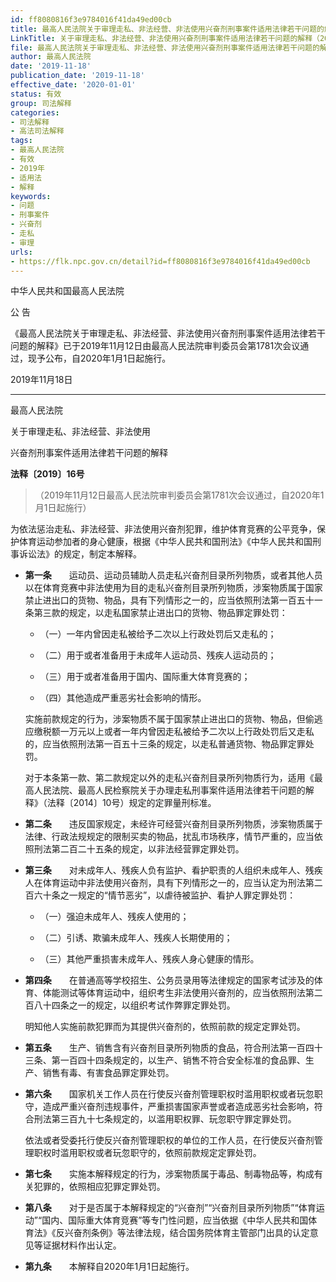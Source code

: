 ```yaml
---
id: ff8080816f3e9784016f41da49ed00cb
title: 最高人民法院关于审理走私、非法经营、非法使用兴奋剂刑事案件适用法律若干问题的解释
LinkTitle: 关于审理走私、非法经营、非法使用兴奋剂刑事案件适用法律若干问题的解释（2019）
file: 最高人民法院关于审理走私、非法经营、非法使用兴奋剂刑事案件适用法律若干问题的解释_20191118_ff8080816f3e9784016f41da49ed00cb.docx
author: 最高人民法院
date: '2019-11-18'
publication_date: '2019-11-18'
effective_date: '2020-01-01'
status: 有效
group: 司法解释
categories:
- 司法解释
- 高法司法解释
tags:
- 最高人民法院
- 有效
- 2019年
- 适用法
- 解释
keywords:
- 问题
- 刑事案件
- 兴奋剂
- 走私
- 审理
urls:
- https://flk.npc.gov.cn/detail?id=ff8080816f3e9784016f41da49ed00cb
---
```


中华人民共和国最高人民法院

公 告

《最高人民法院关于审理走私、非法经营、非法使用兴奋剂刑事案件适用法律若干问题的解释》已于2019年11月12日由最高人民法院审判委员会第1781次会议通过，现予公布，自2020年1月1日起施行。

2019年11月18日

---

最高人民法院

关于审理走私、非法经营、非法使用

兴奋剂刑事案件适用法律若干问题的解释

**法释〔2019〕16号**

> （2019年11月12日最高人民法院审判委员会第1781次会议通过，自2020年1月1日起施行）

为依法惩治走私、非法经营、非法使用兴奋剂犯罪，维护体育竞赛的公平竞争，保护体育运动参加者的身心健康，根据《中华人民共和国刑法》《中华人民共和国刑事诉讼法》的规定，制定本解释。

- **第一条**　　运动员、运动员辅助人员走私兴奋剂目录所列物质，或者其他人员以在体育竞赛中非法使用为目的走私兴奋剂目录所列物质，涉案物质属于国家禁止进出口的货物、物品，具有下列情形之一的，应当依照刑法第一百五十一条第三款的规定，以走私国家禁止进出口的货物、物品罪定罪处罚：

  - （一）一年内曾因走私被给予二次以上行政处罚后又走私的；

  - （二）用于或者准备用于未成年人运动员、残疾人运动员的；

  - （三）用于或者准备用于国内、国际重大体育竞赛的；

  - （四）其他造成严重恶劣社会影响的情形。

  实施前款规定的行为，涉案物质不属于国家禁止进出口的货物、物品，但偷逃应缴税额一万元以上或者一年内曾因走私被给予二次以上行政处罚后又走私的，应当依照刑法第一百五十三条的规定，以走私普通货物、物品罪定罪处罚。

  对于本条第一款、第二款规定以外的走私兴奋剂目录所列物质行为，适用《最高人民法院、最高人民检察院关于办理走私刑事案件适用法律若干问题的解释》（法释〔2014〕10号）规定的定罪量刑标准。

- **第二条**　　违反国家规定，未经许可经营兴奋剂目录所列物质，涉案物质属于法律、行政法规规定的限制买卖的物品，扰乱市场秩序，情节严重的，应当依照刑法第二百二十五条的规定，以非法经营罪定罪处罚。

- **第三条**　　对未成年人、残疾人负有监护、看护职责的人组织未成年人、残疾人在体育运动中非法使用兴奋剂，具有下列情形之一的，应当认定为刑法第二百六十条之一规定的“情节恶劣”，以虐待被监护、看护人罪定罪处罚：

  - （一）强迫未成年人、残疾人使用的；

  - （二）引诱、欺骗未成年人、残疾人长期使用的；

  - （三）其他严重损害未成年人、残疾人身心健康的情形。

- **第四条**　　在普通高等学校招生、公务员录用等法律规定的国家考试涉及的体育、体能测试等体育运动中，组织考生非法使用兴奋剂的，应当依照刑法第二百八十四条之一的规定，以组织考试作弊罪定罪处罚。

  明知他人实施前款犯罪而为其提供兴奋剂的，依照前款的规定定罪处罚。

- **第五条**　　生产、销售含有兴奋剂目录所列物质的食品，符合刑法第一百四十三条、第一百四十四条规定的，以生产、销售不符合安全标准的食品罪、生产、销售有毒、有害食品罪定罪处罚。

- **第六条**　　国家机关工作人员在行使反兴奋剂管理职权时滥用职权或者玩忽职守，造成严重兴奋剂违规事件，严重损害国家声誉或者造成恶劣社会影响，符合刑法第三百九十七条规定的，以滥用职权罪、玩忽职守罪定罪处罚。

  依法或者受委托行使反兴奋剂管理职权的单位的工作人员，在行使反兴奋剂管理职权时滥用职权或者玩忽职守的，依照前款规定定罪处罚。

- **第七条**　　实施本解释规定的行为，涉案物质属于毒品、制毒物品等，构成有关犯罪的，依照相应犯罪定罪处罚。

- **第八条**　　对于是否属于本解释规定的“兴奋剂”“兴奋剂目录所列物质”“体育运动”“国内、国际重大体育竞赛”等专门性问题，应当依据《中华人民共和国体育法》《反兴奋剂条例》等法律法规，结合国务院体育主管部门出具的认定意见等证据材料作出认定。

- **第九条**　　本解释自2020年1月1日起施行。
